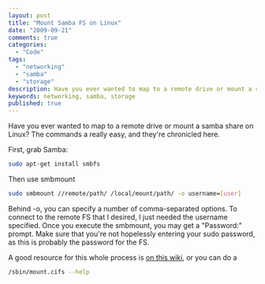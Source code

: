 ```yaml
---
layout: post
title: "Mount Samba FS on Linux"
date: "2009-09-21"
comments: true
categories:
  - "Code"
tags:
  - "networking"
  - "samba"
  - "storage"
description: Have you ever wanted to map to a remote drive or mount a samba share on Linux?  The commands a really easy, and they're chronicled here.
keywords: networking, samba, storage
published: true
---
```


Have you ever wanted to map to a remote drive or mount a samba share on Linux?  The commands a really easy, and they're chronicled here.

<!--more-->

First, grab Samba:

```bash
sudo apt-get install smbfs
```

Then use smbmount

```bash
sudo smbmount //remote/path/ /local/mount/path/ -o username=[user]
```

Behind -o, you can specify a number of comma-separated options.  To connect to the remote FS that I desired, I just needed the username specified.  Once you execute the smbmount, you may get a "Password:" prompt.  Make sure that you're not hopelessly entering your sudo password, as this is probably the password for the FS.

A good resource for this whole process is <a href="http://www.stevens.edu/itwiki/cgi-bin/wiki/index.php/Linux_Map_a_Network_Drive">on this wiki</a>, or you can do a

```bash
/sbin/mount.cifs --help
```
  
